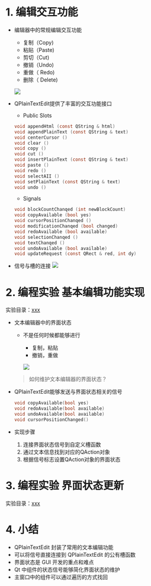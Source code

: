 # 1. 编辑交互功能
- 编辑器中的常规编辑交互功能
    - 复制（Copy)
    - 粘贴（Paste)
    - 剪切（Cut)
    - 撤销（Undo)
    - 重做（ Redo)
    - 删除（ Delete)

    ![](_v_images_/.png)

- QPIainTextEdit提供了丰富的交互功能接口
    - Public Slots
    ```c
    void appendHtml (const QString & html)
    void appendPlainText (const QString & text)
    void centerCursor ()
    void clear ()
    void copy ()
    void cut ()
    void insertPlainText (const QString & text)
    void paste ()
    void redo ()
    void selectAII ()
    void setPlainText (const QString & text)
    void undo ()
    ```
    - Signals
    ```c
    void blockCountChanqed (int newBlockCount)
    void copyAvailable (bool yes)
    void cursorPositionChanqed ()
    void modificationChanqed (bool changed)
    void redoAvailable (bool available)
    void selectionChanqed ()
    void textChanqed ()
    void undoAvailable (bool available)
    void updateRequest (const QRect & red, int dy)
    ```
- 信号与槽的连接
![](_v_images_/.png)

# 2. 编程实验 基本编辑功能实现
实验目录：[xxx](vx_attachments\xxx)

- 文本编辑器中的界面状态
    - 不是任何时候都能够进行
        - 复制，粘贴
        - 撤销，重做

        ![](_v_images_/.png)

    > 如何维护文本编辑器的界面状态？

- QPIainTextEdit能够发送与界面状态相关的信号
    ```c
    void copyAvailable(bool yes)
    void redoAvailable(bool available)
    void undoAvailable(bool available)
    void cursorPositionChanged()
    ```

- 实现步骤
    1. 连接界面状态信号到自定义槽函数
    2. 通过文本信息找到对应的QAction对象
    3. 根据信号标志设置QAction对象的界面状态

# 3. 编程实验 界面状态更新
实验目录：[xxx](vx_attachments\xxx)

# 4. 小结
- QPIainTextEdit 封装了常用的文本编辑功能
- 可以将信号直接连接到 QPIainTextEdit 的公有槽函数
- 界面状态是 GUI 开发的重点和难点
- Qt 中组件的状态信号能够简化界面状态的维护
- 主窗口中的组件可以通过遍历的方式找回